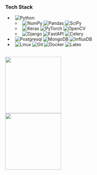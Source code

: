 <h3>Tech Stack</h3>

- &nbsp;
  ![Python](https://img.shields.io/badge/-Python-333333?style=flat&logo=python)
  - &nbsp;
    ![NumPy](https://img.shields.io/badge/-NumPy-333333?style=flat&logo=numpy)
    ![Pandas](https://img.shields.io/badge/-Pandas-333333?style=flat&logo=pandas)
    ![SciPy](https://img.shields.io/badge/-SciPy-333333?style=flat&logo=scipy)
  - &nbsp;
    ![Keras](https://img.shields.io/badge/-Keras-333333?style=flat&logo=keras)
    ![PyTorch](https://img.shields.io/badge/-PyTorch-333333?style=flat&logo=pytorch)
    ![OpenCV](https://img.shields.io/badge/-OpenCV-333333?style=flat&logo=opencv)
  - &nbsp;
    ![Django](https://img.shields.io/badge/-Django-333333?style=flat&logo=django)
    ![FastAPI](https://img.shields.io/badge/-FastAPI-333333?style=flat&logo=fastapi)
    ![Celery](https://img.shields.io/badge/-Celery-333333?style=flat&logo=celery)
- &nbsp;
  ![Postgresql](https://img.shields.io/badge/-Postgresql-333333?style=flat&logo=postgresql)
  ![MongoDB](https://img.shields.io/badge/-InfluxDB-333333?style=flat&logo=influxdb)
  ![InfluxDB](https://img.shields.io/badge/-Redis-333333?style=flat&logo=redis)
-  &nbsp;
  ![Linux](https://img.shields.io/badge/-Linux-333333?style=flat&logo=linux)
  ![Git](https://img.shields.io/badge/-Git-333333?style=flat&logo=git)
  ![Docker](https://img.shields.io/badge/-Docker-333333?style=flat&logo=docker)
  ![Latex](https://img.shields.io/badge/-Latex-333333?style=flat&logo=latex)
<br/>

<a href="https://github.com/sbabashahi">
  <img height="180em" src="https://github-readme-stats.vercel.app/api?username=sbabashahi&theme=buefy&show_icons=true" /><br>
  <img height="180em" src="https://github-readme-stats.vercel.app/api/top-langs/?username=sbabashahi&theme=buefy&layout=compact" />
</a>
